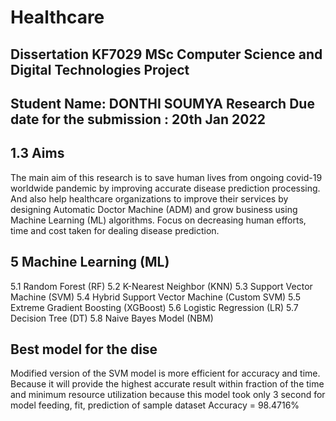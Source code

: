 # Healthcare
Dissertation   KF7029  MSc Computer Science  and Digital Technologies Project
----------------------------------------------------------------------------------------
Student Name: 
DONTHI SOUMYA 
Research Due date for the submission : 20th Jan 2022
----------------------------------------------------------------------------------------
1.3	Aims
----------------------------------------------------------------------------------------
The main aim of this research is to save human lives from ongoing covid-19 worldwide pandemic by improving accurate disease prediction processing. And also help healthcare organizations to improve their services by designing Automatic Doctor Machine (ADM) and grow business using Machine Learning (ML) algorithms. Focus on decreasing human efforts, time and cost taken for dealing disease prediction. 

5	Machine Learning (ML)
----------------------------------------------------------------------------------------
5.1	Random Forest (RF)
5.2	K-Nearest Neighbor (KNN)
5.3	Support Vector Machine (SVM)
5.4	Hybrid Support Vector Machine (Custom SVM)
5.5	Extreme Gradient Boosting (XGBoost)
5.6	Logistic Regression (LR)
5.7	Decision Tree (DT)
5.8	Naive Bayes Model (NBM)

Best model for the dise
----------------------------------------------------------------------------------------
Modified version of the SVM model is more efficient for accuracy and time. Because it will provide the highest accurate result within fraction of the time and minimum resource utilization because this model took only 3 second for model feeding, fit, prediction of sample dataset
Accuracy = 98.4716%
